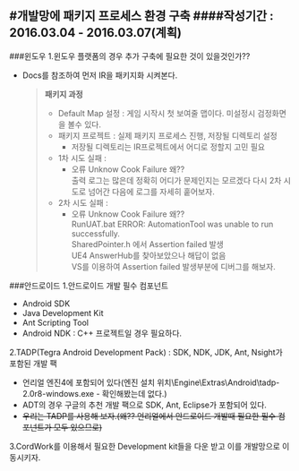 #개발망에 패키지 프로세스 환경 구축
####작성기간 : 2016.03.04 - 2016.03.07(계획)
---
###윈도우
1.윈도우 플랫폼의 경우 추가 구축에 필요한 것이 있을것인가??
- Docs를 참조하여 먼저 IR을 패키지화 시켜본다.

  > **패키지 과정**
  > - Default Map 설정 : 게임 시작시 첫 보여줄 맵이다. 미설정시 검정화면을 볼수 있다.
  > - 패키지 프로젝트 : 실제 패키지 프로세스 진행, 저장될 디렉토리 설정  
  >   - 저장될 디렉토리는 IR프로젝트에서 어디로 정할지 고민 필요
  > - 1차 시도 실패 :
  >   - 오류 Unknow Cook Failure 왜??  
        출력 로그는 많은데 정확히 어디가 문제인지는 모르겠다 다시 2차 시도로 넘어간 다음에 로그를 자세히 훝어보자.
  > - 2차 시도 실패 : 
  >   - 오류 Unknow Cook Failure 왜??  
        RunUAT.bat ERROR: AutomationTool was unable to run successfully.  
        SharedPointer.h 에서 Assertion failed 발생  
        UE4 AnswerHub를 찾아보았으나 해답이 없음  
        VS를 이용하여 Assertion failed 발생부분에 디버그를 해보자.  


###안드로이드
1.안드로이드 개발 필수 컴포넌트
- Android SDK
- Java Development Kit
- Ant Scripting Tool
- Android NDK : C++ 프로젝트일 경우 필요하다.

2.TADP(Tegra Android Development Pack) : SDK, NDK, JDK, Ant, Nsight가 포함된 개발 팩
- 언리얼 엔진4에 포함되어 있다(엔진 설치 위치\Engine\Extras\Android\tadp-2.0r8-windows.exe - 확인해봤는데 없다.)
- ADT의 경우 구글의 추천 개발 팩으로 SDK, Ant, Eclipse가 포함되어 있다.
- ~~우리는 TADP를 사용해 보자.(왜?? 언리얼에서 안드로이드 개발때 필요한 필수 컴포넌트가 모두 있으므로)~~

3.CordWork를 이용해서 필요한 Development kit들을 다운 받고 이를 개발망으로 이동시키자.
